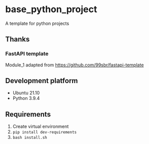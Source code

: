 # base_python_project
A template for python projects

## Thanks
### FastAPI template
Module_1 adapted from https://github.com/99sbr/fastapi-template

## Development platform
* Ubuntu 21.10
* Python 3.9.4

## Requirements
1. Create virtual environment
2. `pip install dev-requirements`
3. `bash install.sh`

##